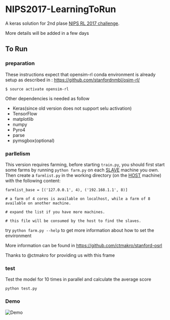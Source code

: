 # NIPS2017-LearningToRun

A keras solution for 2nd plase [NIPS RL 2017 challenge](https://www.crowdai.org/challenges/nips-2017-learning-to-run/leaderboards?challenge_round_id=12).

More details will be added in a few days

## To Run
### preparation
These instructions expect that opensim-rl conda environment is already setup as described in : https://github.com/stanfordnmbl/osim-rl/

```
$ source activate opensim-rl
```

Other dependencies is needed as follow
* Keras(since old version does not support selu activation)
* TensorFlow
* matplotlib
* numpy
* Pyro4
* parse
* pymsgbox(optional)

### parllelism

This version requires farming, before starting `train.py`, you should first start some farms by running `python farm.py` on each <u>SLAVE</u> machine you own. Then  create a `farmlist.py` in the working directory (on the <u>HOST</u> machine) with the following content:

```
farmlist_base = [('127.0.0.1', 4), ('192.168.1.1', 8)]

# a farm of 4 cores is available on localhost, while a farm of 8 available on another machine.

# expand the list if you have more machines.

# this file will be consumed by the host to find the slaves.
```
try `python farm.py --help` to get more information about how to set the environment

More information can be found in https://github.com/ctmakro/stanford-osrl

Thanks to @ctmakro for providing us with this frame

### test

Test the model for 10 times in parallel and calculate the average score

```
python test.py
```

### Demo 

![Demo](https://github.com/hzwer/NIPS2017-LearningToRun/raw/master/demo/hzwer-NIPS2017-LearningToRun.gif)

